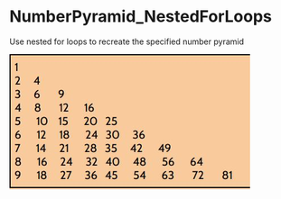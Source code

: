 # NumberPyramid_NestedForLoops
Use nested for loops to recreate the specified number pyramid

![alt text](images/NumberPyramid.JPG "Number Pyramid")
